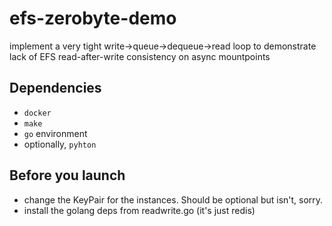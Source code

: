 # efs-zerobyte-demo
implement a very tight write->queue->dequeue->read loop to demonstrate lack of EFS read-after-write consistency on async mountpoints

## Dependencies 
* `docker` 
* `make`
* `go` environment
* optionally, `pyhton`

## Before you launch
* change the KeyPair for the instances.  Should be optional but isn't, sorry.
* install the golang deps from readwrite.go (it's just redis)

